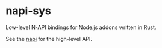 # napi-sys

Low-level N-API bindings for Node.js addons written in Rust.

See the [napi](https://github.com/napi-rs/napi-rs) for the high-level API.
